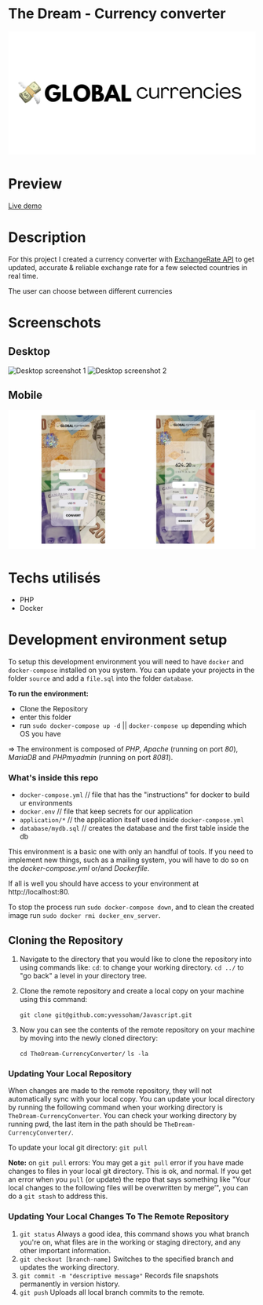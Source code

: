 # The Dream - Currency converter
![Banner](/images/Banner.png)

# Preview
[Live demo](http://washupo.rf.gd/)

# Description
For this project I created a currency converter with [ExchangeRate API](https://www.exchangerate-api.com/) to get updated, accurate & reliable exchange rate for a few selected countries in real time.

The user can choose between different currencies

# Screenschots
## Desktop
![Desktop screenshot 1](/images/Desktop%20screenshot.png)
![Desktop screenshot 2](/images/Desktop%20screenshot2.png)
## Mobile
![Mobile screenshot](/images/Mobile%20screenshot.jpg)

# Techs utilisés 
- PHP
- Docker

# Development environment setup
To setup this development environment you will need to have `docker` and `docker-compose` installed on you system. You can update your projects in the folder `source` and add a `file.sql` into the folder `database`.

**To run the environment:**

* Clone the Repository
* enter this folder
* run `sudo docker-compose up -d` || `docker-compose up` depending which OS you have

=> The environment is composed of *PHP*, *Apache* (running on port _80_), *MariaDB*
and *PHPmyadmin* (running on port _8081_).

### What's inside this repo

  - `docker-compose.yml` // file that has the "instructions" for docker to build ur environments
  - `docker.env` // file that keep secrets  for our application
  - `application/*` // the application itself used inside `docker-compose.yml`
  - `database/mydb.sql` // creates the database and the first table inside the db


This environment is a basic one with only an handful of tools. If you need to
implement new things, such as a mailing system, you will have to do so on the
_docker-compose.yml_ or/and _Dockerfile_.

If all is well you should have access to your environment at
http://localhost:80.

To stop the process run `sudo docker-compose down`, and to clean the created
image run `sudo docker rmi docker_env_server`.

## Cloning the Repository

1. Navigate to the directory that you would like to clone the repository into using commands like:
    `cd`: to change your working directory.
    `cd ../` to "go back" a level in your directory tree.
2. Clone the remote repository and create a local copy on your machine using this command:

    `git clone git@github.com:yvessoham/Javascript.git`

3. Now you can see the contents of the remote repository on your machine by moving into the newly cloned directory:

    `cd TheDream-CurrencyConverter/`
    `ls -la`

### Updating Your Local Repository
When changes are made to the remote repository, they will not automatically sync with your local copy. You can update your local directory by running the following command when your working directory is `TheDream-CurrencyConverter`. You can check your working directory by running pwd, the last item in the path should be `TheDream-CurrencyConverter/`.

To update your local git directory:
`git pull`

**Note:** on `git pull` errors: You may get a `git pull` error if you have made changes to files in your local git directory. This is ok, and normal. If you get an error when you `pull` (or update) the repo that says something like "Your local changes to the following files will be overwritten by merge’", you can do a `git stash` to address this.

### Updating Your Local Changes To The Remote Repository

1. `git status` 
    Always a good idea, this command shows you what branch you're on, what files are in the working or staging directory, and any other important information.
2. `git checkout [branch-name]`
    Switches to the specified branch and updates the working directory.
3. `git commit -m "descriptive message"`
    Records file snapshots permanently in version history.
4. `git push` 
    Uploads all local branch commits to the remote.

<!-- # Copyright 
()[] - Source -->
